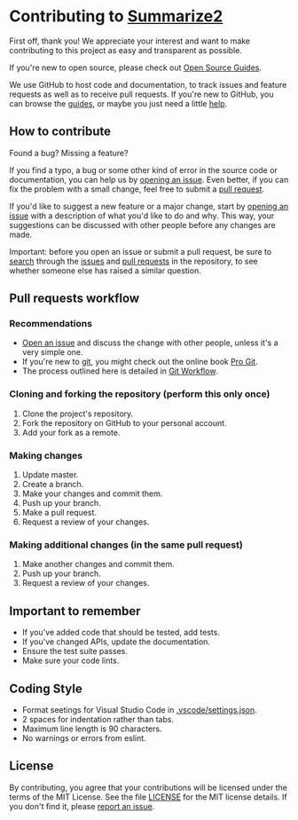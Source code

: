 # Contributing to [Summarize2](https://npm.im/jsdoc-summarize2)

First off, thank you!
We appreciate your interest and want to make contributing to this project as easy and transparent as possible.

If you're new to open source, please check out [Open Source Guides](https://opensource.guide).

We use GitHub to host code and documentation, to track issues and feature requests as well as to receive pull requests.
If you're new to GitHub, you can browse the [guides](https://guides.github.com), or maybe you just need a little [help](https://help.github.com).

## How to contribute

Found a bug?
Missing a feature?

If you find a typo, a bug or some other kind of error in the source code or documentation, you can help us by [opening an issue](https://github.com/jramos-br/jsdoc-summarize2/issues/new/choose).
Even better, if you can fix the problem with a small change, feel free to submit a [pull request](https://github.com/jramos-br/jsdoc-summarize2/pulls).

If you'd like to suggest a new feature or a major change, start by [opening an issue](https://github.com/jramos-br/jsdoc-summarize2/issues/new/choose) with a description of what you'd like to do and why.
This way, your suggestions can be discussed with other people before any changes are made.

Important: before you open an issue or submit a pull request, be sure to [search](https://help.github.com/articles/searching-issues-and-pull-requests) through the [issues](https://github.com/jramos-br/jsdoc-summarize2/issues) and [pull requests](https://github.com/jramos-br/jsdoc-summarize2/pulls) in the repository, to see whether someone else has raised a similar question.

## Pull requests workflow

### Recommendations

- [Open an issue](https://github.com/jramos-br/jsdoc-summarize2/issues/new/choose) and discuss the change with other people, unless it's a very simple one.
- If you're new to [git](https://git-scm.com), you might check out the online book [Pro Git](https://git-scm.com/book/en/v2).
- The process outlined here is detailed in [Git Workflow](https://www.asmeurer.com/git-workflow).

### Cloning and forking the repository (perform this only once)

1. Clone the project's repository.
2. Fork the repository on GitHub to your personal account.
3. Add your fork as a remote.

### Making changes

1. Update master.
2. Create a branch.
3. Make your changes and commit them.
4. Push up your branch.
5. Make a pull request.
6. Request a review of your changes.

### Making additional changes (in the same pull request)

1. Make another changes and commit them.
2. Push up your branch.
3. Request a review of your changes.

## Important to remember

- If you've added code that should be tested, add tests.
- If you've changed APIs, update the documentation.
- Ensure the test suite passes.
- Make sure your code lints.

## Coding Style

- Format seetings for Visual Studio Code in [.vscode/settings.json](blob/master/.vscode/settings.json).
- 2 spaces for indentation rather than tabs.
- Maximum line length is 90 characters.
- No warnings or errors from eslint.

## License

By contributing, you agree that your contributions will be licensed under the terms of the MIT License.
See the file [LICENSE](LICENSE) for the MIT license details.
If you don't find it, please [report an issue](https://github.com/jramos-br/jsdoc-summarize2/issues/new).
